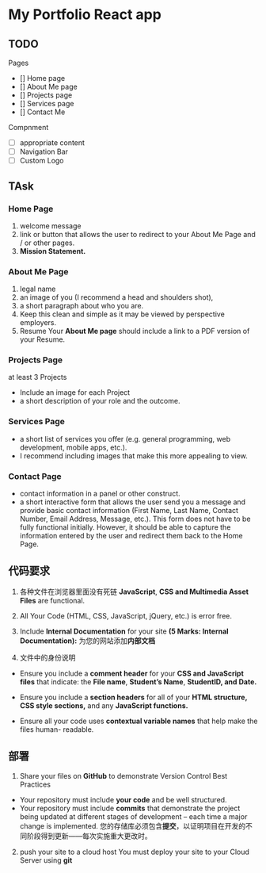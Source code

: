 # My Portfolio React app

## TODO

Pages

- [] Home page
- [] About Me page 
- [] Projects page 
- [] Services page
- [] Contact Me

Compnment
- [ ] appropriate content
- [ ] Navigation Bar 
- [ ] Custom Logo

## TAsk

### **Home Page** 
1. welcome message
2. link or button that allows the user to redirect to your About Me Page and / or other pages. 
3. **Mission Statement.**

### **About Me Page**
1. legal name
2. an image of you (I recommend a head and shoulders shot), 
3. a short paragraph about who you are. 
4. Keep this clean and simple as it may be viewed by perspective employers.
5. Resume
Your **About Me page** should include a link to a PDF version of your Resume.

### **Projects Page** 
at least 3 Projects 
- Include an image for each Project 
- a short description of your role and the outcome.

### **Services Page** 
- a short list of services you offer
 (e.g. general programming, web development, mobile apps, etc.).
- I recommend including images that make this more appealing to view.

### **Contact Page**
- contact information in a panel or other construct.
- a short interactive form 
  that allows the user send you a message 
  and provide basic contact information (First Name, Last Name, Contact Number, Email Address, Message, etc.). 
  This form does not have to be fully functional initially. 
  However, it should be able to capture the information entered by the user and redirect them back to the Home Page.

## 代码要求

1. 各种文件在浏览器里面没有死链
    **JavaScript**, **CSS and Multimedia Asset Files** are functional.

2. All Your Code (HTML, CSS, JavaScript, jQuery, etc.) is error free.

3. Include **Internal Documentation** for your site **(5 Marks: Internal Documentation):**
为您的网站添加**内部文档**

4. 文件中的身份说明
- Ensure you include a **comment header** for your **CSS and JavaScript files** that indicate: the
**File name**, **Student’s Name**, **StudentID, and Date.**

- Ensure you include a **section headers** for all of your **HTML structure, CSS style sections,**
and any **JavaScript functions.**

- Ensure all your code uses **contextual variable names** that help make the files human- readable.

## 部署

1. Share your files on **GitHub** to demonstrate Version Control Best Practices
- Your repository must include **your code** and be well structured.
- Your repository must include **commits** that demonstrate the project being updated at different stages of development – each time a major change is implemented.
您的存储库必须包含**提交**，以证明项目在开发的不同阶段得到更新——每次实施重大更改时。

2. push your site to a cloud host
You must deploy your site to your Cloud Server using **git**